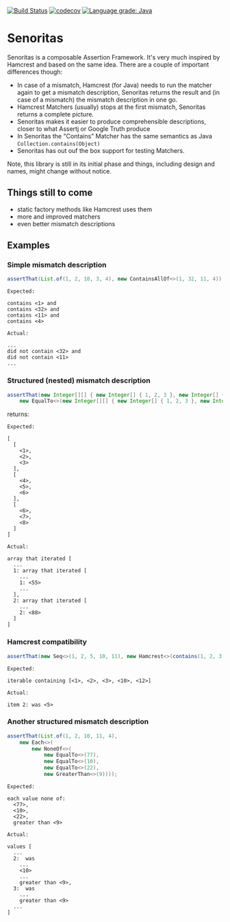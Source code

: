 [![Build Status](https://travis-ci.com/dmfs/senoritas.svg?branch=main)](https://app.travis-ci.com/github/dmfs/senoritas)
[![codecov](https://codecov.io/gh/dmfs/senoritas/branch/main/graph/badge.svg?token=3wGxOPmEEc)](https://codecov.io/gh/dmfs/senoritas)
[![Language grade: Java](https://img.shields.io/lgtm/grade/java/g/dmfs/senoritas.svg?logo=lgtm&logoWidth=18)](https://lgtm.com/projects/g/dmfs/senoritas/context:java)

# Senoritas

Senoritas is a composable Assertion Framework. It's very much inspired by Hamcrest and based on the same idea. There are a couple of important differences though:

* In case of a mismatch, Hamcrest (for Java) needs to run the matcher again to get a mismatch description, Senoritas returns the result and (in case of a mismatch) the mismatch description in one go.
* Hamcrest Matchers (usually) stops at the first mismatch, Senoritas returns a complete picture.
* Senoritas makes it easier to produce comprehensible descriptions, closer to what Assertj or Google Truth produce
* In Senoritas the "Contains" Matcher has the same semantics as Java `Collection.contains(Object)`
* Senoritas has out ouf the box support for testing Matchers.


Note, this library is still in its initial phase and things, including design and names, might change without notice.

## Things still to come

* static factory methods like Hamcrest uses them
* more and improved matchers
* even better mismatch descriptions




## Examples


### Simple mismatch description

```java
assertThat(List.of(1, 2, 10, 3, 4), new ContainsAllOf<>(1, 32, 11, 4));
```

```text
Expected:

contains <1> and
contains <32> and
contains <11> and
contains <4>

Actual:   

...
did not contain <32> and
did not contain <11>
...
```

### Structured (nested) mismatch description

```java
assertThat(new Integer[][] { new Integer[] { 1, 2, 3 }, new Integer[] { 4, 55, 6 }, new Integer[] { 6, 7, 88 } },
    new EqualTo<>(new Integer[][] { new Integer[] { 1, 2, 3 }, new Integer[] { 4, 5, 6 }, new Integer[] { 6, 7, 8 } }));
```

returns:

```text
Expected:

[
  [
    <1>,
    <2>,
    <3>
  ],
  [
    <4>,
    <5>,
    <6>
  ],
  [
    <6>,
    <7>,
    <8>
  ]
]

Actual:   

array that iterated [
  ...
  1: array that iterated [
    ...
    1: <55>
    ...
  ],
  2: array that iterated [
    ...
    2: <88>
  ]
]
```


### Hamcrest compatibility

```java
assertThat(new Seq<>(1, 2, 5, 10, 11), new Hamcrest<>(contains(1, 2, 3, 10, 12)));
```

```text
Expected:

iterable containing [<1>, <2>, <3>, <10>, <12>]

Actual:   

item 2: was <5>
```


### Another structured mismatch description

```java
assertThat(List.of(1, 2, 10, 11, 4),
    new Each<>(
        new NoneOf<>(
            new EqualTo<>(77),
            new EqualTo<>(10),
            new EqualTo<>(22),
            new GreaterThan<>(9))));
```

```text
Expected:

each value none of:
  <77>,
  <10>,
  <22>,
  greater than <9>

Actual:   

values [
  ...
  2:  was
    ...
    <10>
    ...
    greater than <9>,
  3:  was
    ...
    greater than <9>
  ...
]
```

